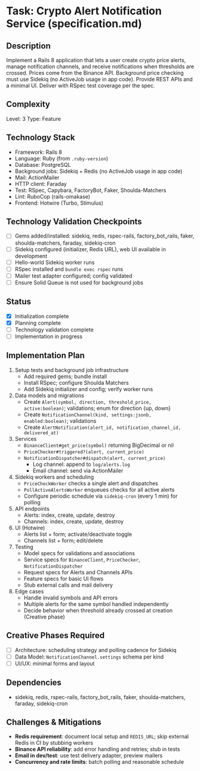 # Task: Crypto Alert Notification Service (specification.md)

## Description
Implement a Rails 8 application that lets a user create crypto price alerts, manage notification channels, and receive notifications when thresholds are crossed. Prices come from the Binance API. Background price checking must use Sidekiq (no ActiveJob usage in app code). Provide REST APIs and a minimal UI. Deliver with RSpec test coverage per the spec.

## Complexity
Level: 3
Type: Feature

## Technology Stack
- Framework: Rails 8
- Language: Ruby (from `.ruby-version`)
- Database: PostgreSQL
- Background jobs: Sidekiq + Redis (no ActiveJob usage in app code)
- Mail: ActionMailer
- HTTP client: Faraday
- Test: RSpec, Capybara, FactoryBot, Faker, Shoulda-Matchers
- Lint: RuboCop (rails-omakase)
- Frontend: Hotwire (Turbo, Stimulus)

## Technology Validation Checkpoints
- [ ] Gems added/installed: sidekiq, redis, rspec-rails, factory_bot_rails, faker, shoulda-matchers, faraday, sidekiq-cron
- [ ] Sidekiq configured (initializer, Redis URL), web UI available in development
- [ ] Hello-world Sidekiq worker runs
- [ ] RSpec installed and `bundle exec rspec` runs
- [ ] Mailer test adapter configured; config validated
- [ ] Ensure Solid Queue is not used for background jobs

## Status
- [x] Initialization complete
- [x] Planning complete
- [ ] Technology validation complete
- [ ] Implementation in progress

## Implementation Plan
1. Setup tests and background job infrastructure
   - Add required gems; bundle install
   - Install RSpec; configure Shoulda Matchers
   - Add Sidekiq initializer and config; verify worker runs
2. Data models and migrations
   - Create `Alert(symbol, direction, threshold_price, active:boolean)`; validations; enum for direction {up, down}
   - Create `NotificationChannel(kind, settings:jsonb, enabled:boolean)`; validations
   - Create `AlertNotification(alert_id, notification_channel_id, delivered_at)`
3. Services
   - `BinanceClient#get_price(symbol)` returning BigDecimal or nil
   - `PriceChecker#triggered?(alert, current_price)`
   - `NotificationDispatcher#dispatch(alert, current_price)`
     - Log channel: append to `log/alerts.log`
     - Email channel: send via ActionMailer
4. Sidekiq workers and scheduling
   - `PriceCheckWorker` checks a single alert and dispatches
   - `PollActiveAlertsWorker` enqueues checks for all active alerts
   - Configure periodic schedule via `sidekiq-cron` (every 1 min) for polling
5. API endpoints
   - Alerts: index, create, update, destroy
   - Channels: index, create, update, destroy
6. UI (Hotwire)
   - Alerts list + form; activate/deactivate toggle
   - Channels list + form; edit/delete
7. Testing
   - Model specs for validations and associations
   - Service specs for `BinanceClient`, `PriceChecker`, `NotificationDispatcher`
   - Request specs for Alerts and Channels APIs
   - Feature specs for basic UI flows
   - Stub external calls and mail delivery
8. Edge cases
   - Handle invalid symbols and API errors
   - Multiple alerts for the same symbol handled independently
   - Decide behavior when threshold already crossed at creation (Creative phase)

## Creative Phases Required
- [ ] Architecture: scheduling strategy and polling cadence for Sidekiq
- [ ] Data Model: `NotificationChannel.settings` schema per kind
- [ ] UI/UX: minimal forms and layout

## Dependencies
- sidekiq, redis, rspec-rails, factory_bot_rails, faker, shoulda-matchers, faraday, sidekiq-cron

## Challenges & Mitigations
- **Redis requirement**: document local setup and `REDIS_URL`; skip external Redis in CI by stubbing workers
- **Binance API reliability**: add error handling and retries; stub in tests
- **Email in dev/test**: use test delivery adapter, preview mailers
- **Concurrency and rate limits**: batch polling and reasonable schedule
